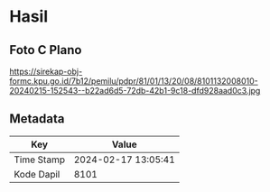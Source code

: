 # Hasil

## Foto C Plano

https://sirekap-obj-formc.kpu.go.id/7b12/pemilu/pdpr/81/01/13/20/08/8101132008010-20240215-152543--b22ad6d5-72db-42b1-9c18-dfd928aad0c3.jpg


## Metadata

| Key        | Value               |
| ---------- | ------------------- |
| Time Stamp | 2024-02-17 13:05:41 |
| Kode Dapil | 8101                |



